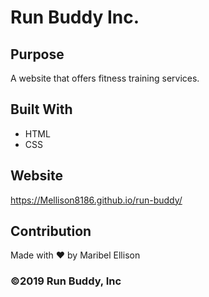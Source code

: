 # Run Buddy Inc.

## Purpose
A website that offers fitness training services.

## Built With
* HTML
* CSS

## Website
https://Mellison8186.github.io/run-buddy/

## Contribution
Made with ❤️ by Maribel Ellison

### ©️2019 Run Buddy, Inc
